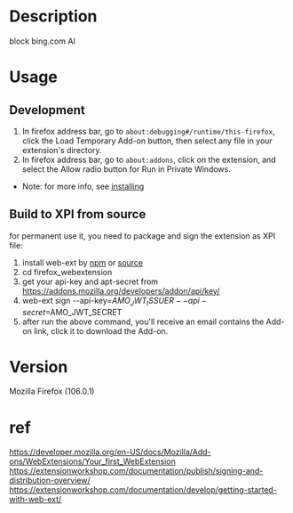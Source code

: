 # Description
block bing.com AI

# Usage

## Development
1. In firefox address bar, go to ```about:debugging#/runtime/this-firefox```, click the Load Temporary Add-on button, then select any file in your extension's directory.
2. In firefox address bar, go to ```about:addons```, click on the extension, and select the Allow radio button for Run in Private Windows.
* Note: for more info, see [installing](https://developer.mozilla.org/en-US/docs/Mozilla/Add-ons/WebExtensions/Your_first_WebExtension#installing)

## Build to XPI from source
for permanent use it, you need to package and sign the extension as XPI file:

1. install web-ext by [npm](https://github.com/mozilla/web-ext#global-command) or [source](https://github.com/mozilla/web-ext#installation-from-source)
2. cd firefox_webextension
3. get your api-key and apt-secret from https://addons.mozilla.org/developers/addon/api/key/
4. web-ext sign --api-key=$AMO_JWT_ISSUER --api-secret=$AMO_JWT_SECRET
5. after run the above command, you'll receive an email contains the Add-on link, click it to download the Add-on.

# Version
Mozilla Firefox (106.0.1)

# ref
https://developer.mozilla.org/en-US/docs/Mozilla/Add-ons/WebExtensions/Your_first_WebExtension
https://extensionworkshop.com/documentation/publish/signing-and-distribution-overview/
https://extensionworkshop.com/documentation/develop/getting-started-with-web-ext/

